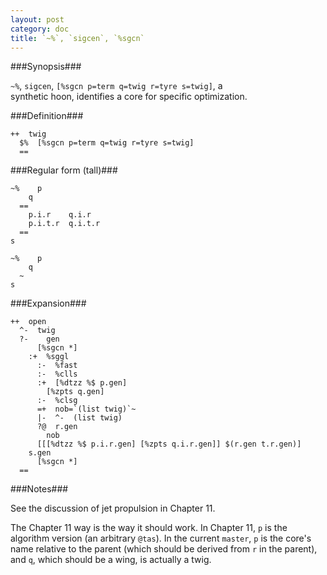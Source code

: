 ```yaml
---
layout: post
category: doc
title: `~%`, `sigcen`, `%sgcn`
---
```


###Synopsis###

`~%`, `sigcen`, `[%sgcn p=term q=twig r=tyre s=twig]`, a  
synthetic hoon, identifies a core for specific optimization.

###Definition###

    ++  twig  
      $%  [%sgcn p=term q=twig r=tyre s=twig]
      ==

###Regular form (tall)###

    ~%    p
        q
      ==
        p.i.r    q.i.r
        p.i.t.r  q.i.t.r
      ==
    s

    ~%    p
        q
      ~
    s

###Expansion###
    
    ++  open
      ^-  twig
      ?-    gen
          [%sgcn *]
        :+  %sggl
          :-  %fast
          :-  %clls
          :+  [%dtzz %$ p.gen]
            [%zpts q.gen]
          :-  %clsg
          =+  nob=`(list twig)`~
          |-  ^-  (list twig)
          ?@  r.gen
            nob
          [[[%dtzz %$ p.i.r.gen] [%zpts q.i.r.gen]] $(r.gen t.r.gen)]
        s.gen
          [%sgcn *]
      ==

###Notes###

See the discussion of jet propulsion in Chapter 11.

The Chapter 11 way is the way it should work.  In Chapter 11, `p`
is the algorithm version (an arbitrary `@tas`).  In the current
`master`, `p` is the core's name relative to the parent (which
should be derived from `r` in the parent), and `q`, which should
be a wing, is actually a twig.
